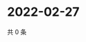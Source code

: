 # 2022-02-27

共 0 条

<!-- BEGIN WEIBO -->
<!-- 最后更新时间 Sun Feb 27 2022 07:09:39 GMT+0800 (China Standard Time) -->

<!-- END WEIBO -->
